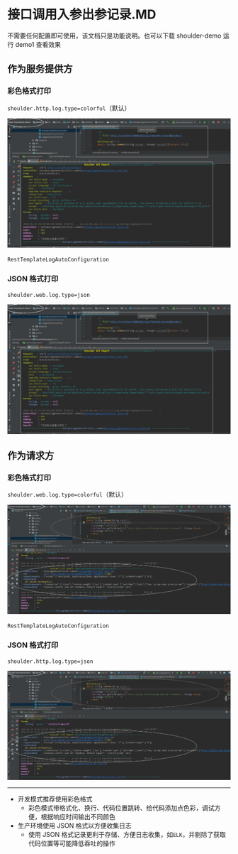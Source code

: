 # 接口调用入参出参记录.MD

不需要任何配置即可使用，该文档只是功能说明。也可以下载 shoulder-demo 运行 demo1 查看效果

## 作为服务提供方

### 彩色格式打印

`shoulder.http.log.type=colorful`（默认）

![Controller 日志](img/log-api-colorful.png)

`RestTemplateLogAutoConfiguration`

### JSON 格式打印

`shoulder.web.log.type=json`

![Controller 日志](img/log-api-colorful.png)


## 作为请求方

### 彩色格式打印

`shoulder.web.log.type=colorful`（默认）

![Controller 日志](img/log-http-colorful.png)

`RestTemplateLogAutoConfiguration`

### JSON 格式打印

`shoulder.http.log.type=json`

![Controller 日志](img/log-http-colorful.png)


---

- 开发模式推荐使用彩色格式
    - 彩色模式带格式化、换行、代码位置跳转、给代码添加点色彩，调试方便，根据响应时间输出不同颜色
- 生产环境使用 JSON 格式以方便收集日志
    - 使用 JSON 格式记录更利于存储、方便日志收集，如`ELK`，并剔除了获取代码位置等可能降低吞吐的操作
